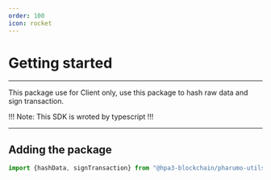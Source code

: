 ```yaml
---
order: 100
icon: rocket
---
```


# Getting started

---
This package use for Client only, use this package to hash raw data and sign transaction.

!!! Note:
This SDK is wroted by typescript
!!!

---

## Adding the package

```ts
import {hashData, signTransaction} from "@hpa3-blockchain/pharumo-utils"

```
